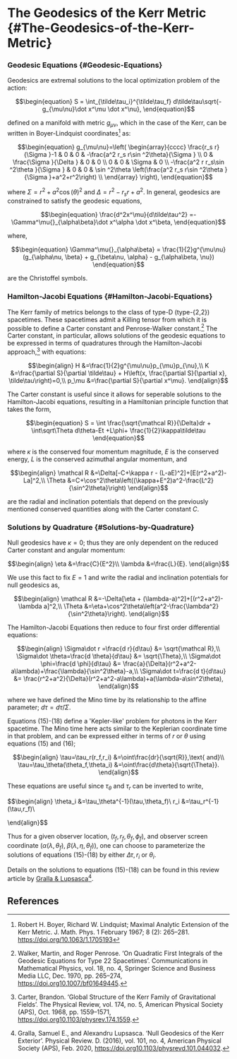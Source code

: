 
# The Geodesics of the Kerr Metric {#The-Geodesics-of-the-Kerr-Metric}

### Geodesic Equations {#Geodesic-Equations}

Geodesics are extremal solutions to the local optimization problem of the action:

$$\begin{equation}
S = \int_{\tilde\tau_i}^{\tilde\tau_f} d\tilde\tau\sqrt{-g_{\mu\nu}\dot x^\mu \dot x^\nu},
\end{equation}$$

defined on a manifold with metric $g_{\mu\nu}$, which in the case of the Kerr, can be written in Boyer-Lindquist coordinates[^BL] as:

$$\begin{equation}
g_{\mu\nu}=\left(
\begin{array}{cccc}
 \frac{r_s r}{\Sigma }-1 & 0 & 0 & -\frac{a^2   r_s r\sin ^2\theta}{\Sigma } \\
 0 & \frac{\Sigma }{\Delta } & 0 & 0 \\
 0 & 0 & \Sigma  & 0 \\
 -\frac{a^2 r  r_s\sin ^2\theta }{\Sigma } & 0 & 0 & \sin ^2\theta  \left(\frac{a^2
    r_s r\sin ^2\theta }{\Sigma }+a^2+r^2\right) \\
\end{array}
\right),
\end{equation}$$

where $\Sigma = r^2 +a^2\cos(\theta)^2$ and $\Delta=r^2- r_s r+a^2$.  In general, geodesics are constrained to satisfy the geodesic equations,

$$\begin{equation}
\frac{d^2x^\mu}{d\tilde\tau^2} =-\Gamma^\mu{}_{\alpha\beta}\dot x^\alpha \dot x^\beta,
\end{equation}$$

where,

$$\begin{equation}
\Gamma^\mu{}_{\alpha\beta} = \frac{1}{2}g^{\mu\nu}(g_{\alpha\nu, \beta} + g_{\beta\nu, \alpha} - g_{\alpha\beta, \nu})
\end{equation}$$

are the Christoffel symbols.

### Hamilton-Jacobi Equations {#Hamilton-Jacobi-Equations}

The Kerr family of metrics belongs to the class of type-D (type-{2,2}) spacetimes. These spacetimes admit a Killing tensor from which it is possible to define a Carter constant and Penrose-Walker constant.[^PW]  The Carter constant, in particular, allows solutions of the geodesic equations to be expressed in terms of quadratures through the Hamilton-Jacobi approach,[^Carter] with equations:

$$\begin{align}
H
    &=\frac{1}{2}g^{\mu\nu}p_{\mu}p_{\nu},\\
K
    &=\frac{\partial S}{\partial \tilde\tau} + H\left(x, \frac{\partial S}{\partial x}, \tilde\tau\right)=0,\\
p_\mu
    &=\frac{\partial S}{\partial x^\mu}.
\end{align}$$

The Carter constant is useful since it allows for seperable solutions to the Hamilton-Jacobi equations, resulting in a Hamiltonian principle function that takes the form,

$$\begin{equation}
S =  \int \frac{\sqrt{\mathcal R}}{\Delta}dr + \int\sqrt\Theta d\theta-Et +L\phi+ \frac{1}{2}\kappa\tilde\tau
\end{equation}$$

where $\kappa$ is the conserved four momentum magnitude, $E$ is the conserved energy, $L$ is the conserved azimuthal angular momentum, and

$$\begin{align}
\mathcal R
    &=\Delta[-C+\kappa r - (L-aE)^2]+[E(r^2+a^2)-La]^2,\\
\Theta
    &=C+\cos^2\theta\left((\kappa+E^2)a^2-\frac{L^2}{\sin^2\theta}\right)
\end{align}$$

are the radial and inclination potentials that depend on the previously mentioned conserved quantities along with the Carter constant $C$.

### Solutions by Quadrature {#Solutions-by-Quadrature}

Null geodesics have $\kappa=0$; thus they are only dependent on the reduced Carter constant and angular momentum:

$$\begin{align}
    \eta
        &=\frac{C}{E^2}\\
    \lambda
        &=\frac{L}{E}.
\end{align}$$

We use this fact to fix $E=1$ and write the  radial and inclination potentials for null geodesics as,

$$\begin{align}
\mathcal R
    &=-\Delta[\eta + (\lambda-a)^2]+[(r^2+a^2)-\lambda a]^2,\\
\Theta
    &=\eta+\cos^2\theta\left(a^2-\frac{\lambda^2}{\sin^2\theta}\right).
\end{align}$$

The Hamilton-Jacobi Equations then reduce to four first order differential equations: 

$$\begin{align}
\Sigma\dot r =\frac{d r}{d\tau}
    &= \sqrt{\mathcal R},\\
\Sigma\dot \theta=\frac{d \theta}{d\tau}
    &= \sqrt{\Theta},\\
\Sigma\dot \phi=\frac{d \phi}{d\tau}
    &= \frac{a}{\Delta}(r^2+a^2-a\lambda)+\frac{\lambda}{\sin^2\theta}-a,\\
\Sigma\dot t=\frac{d t}{d\tau}
    &= \frac{r^2+a^2}{\Delta}(r^2+a^2-a\lambda)+a(\lambda-a\sin^2\theta),
\end{align}$$

where we have defined the Mino time by its relationship to the affine parameter;  $d\tau=d\tilde\tau/\Sigma.$

Equations (15)-(18) define a &#39;Kepler-like&#39; problem for photons in the Kerr spacetime.   The Mino time here acts similar to the Keplerian coordinate time in that problem, and can be expressed either in terms of $r$ or $\theta$ using equations (15) and (16);

$$\begin{align}
\tau=\tau_r(r_f,r_i)
    &=\oint\frac{dr}{\sqrt{R}},\text{ and}\\
\tau=\tau_\theta(\theta_f,\theta_i)
    &=\oint\frac{d\theta}{\sqrt{\Theta}}.
\end{align}$$

These equations are useful since $\tau_\theta$ and $\tau_r$ can be inverted to write,

$$\begin{align}
\theta_i
    &=\tau_\theta^{-1}(\tau,\theta_f)\\
r_i
    &=\tau_r^{-1}(\tau,r_f)\\

\end{align}$$

Thus for a given observer location, $(t_f, r_f, \theta_f, \phi_f)$, and observer screen coordinate $(\alpha(\lambda, \theta_f), \;\beta(\lambda,\eta,\theta_f))$, one can choose to parameterize the solutions of equations (15)-(18) by either $\Delta\tau,r_i$ or $\theta_i$.

Details on the solutions to equations (15)-(18) can be found in this review article by [Gralla &amp; Lupsasca](https://doi.org/10.1103/PhysRevD.101.044032)[^GL].

## References

[^PW]: Walker, Martin, and Roger Penrose. ‘On Quadratic First Integrals of the Geodesic Equations for Type 22 Spacetimes’. Communications in Mathematical Physics, vol. 18, no. 4, Springer Science and Business Media LLC, Dec. 1970, pp. 265–274, https://doi.org10.1007/bf01649445.


[^Carter]: Carter, Brandon. ‘Global Structure of the Kerr Family of Gravitational Fields’. The Physical Review, vol. 174, no. 5, American Physical Society (APS), Oct. 1968, pp. 1559–1571, https://doi.org10.1103/physrev.174.1559.


[^BL]: Robert H. Boyer, Richard W. Lindquist; Maximal Analytic Extension of the Kerr Metric. J. Math. Phys. 1 February 1967; 8 (2): 265–281. https://doi.org/10.1063/1.1705193


[^GL]: Gralla, Samuel E., and Alexandru Lupsasca. ‘Null Geodesics of the Kerr Exterior’. Physical Review. D. (2016), vol. 101, no. 4, American Physical Society (APS), Feb. 2020, https://doi.org10.1103/physrevd.101.044032.

